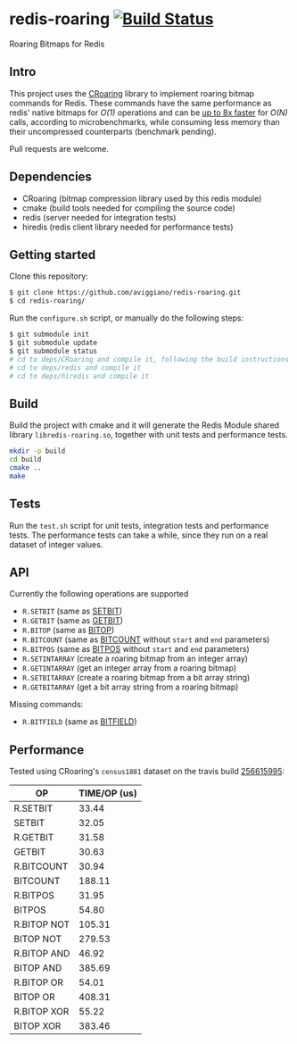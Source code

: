 redis-roaring [![Build Status](https://travis-ci.org/aviggiano/redis-roaring.svg?branch=master)](https://travis-ci.org/aviggiano/redis-roaring)
===========
Roaring Bitmaps for Redis

## Intro

This project uses the [CRoaring](https://github.com/RoaringBitmap/CRoaring) library to implement roaring bitmap commands for Redis.
These commands have the same performance as redis' native bitmaps for *O(1)* operations and can be [up to 8x faster](#performance) for *O(N)*
calls, according to microbenchmarks, while consuming less memory than their uncompressed counterparts (benchmark pending).

Pull requests are welcome.

## Dependencies

- CRoaring (bitmap compression library used by this redis module)
- cmake (build tools needed for compiling the source code)
- redis (server needed for integration tests)
- hiredis (redis client library needed for performance tests)

## Getting started

Clone this repository:

```bash
$ git clone https://github.com/aviggiano/redis-roaring.git
$ cd redis-roaring/
```

Run the `configure.sh` script, or manually do the following steps:

```bash
$ git submodule init
$ git submodule update
$ git submodule status
# cd to deps/CRoaring and compile it, following the build instructions on their repository
# cd to deps/redis and compile it
# cd to deps/hiredis and compile it
```

## Build

Build the project with cmake and it will generate the Redis Module shared library `libredis-roaring.so`, together with unit tests and performance tests.

```bash
mkdir -p build
cd build
cmake ..
make
```

## Tests

Run the `test.sh` script for unit tests, integration tests and performance tests.
The performance tests can take a while, since they run on a real dataset of integer values.

## API

Currently the following operations are supported

- `R.SETBIT` (same as [SETBIT](https://redis.io/commands/setbit))
- `R.GETBIT` (same as [GETBIT](https://redis.io/commands/getbit))
- `R.BITOP` (same as [BITOP](https://redis.io/commands/bitop))
- `R.BITCOUNT` (same as [BITCOUNT](https://redis.io/commands/bitcount) without `start` and `end` parameters)
- `R.BITPOS` (same as [BITPOS](https://redis.io/commands/bitpos) without `start` and `end` parameters)
- `R.SETINTARRAY` (create a roaring bitmap from an integer array)
- `R.GETINTARRAY` (get an integer array from a roaring bitmap)
- `R.SETBITARRAY` (create a roaring bitmap from a bit array string)
- `R.GETBITARRAY` (get a bit array string from a roaring bitmap)

Missing commands:

- `R.BITFIELD` (same as [BITFIELD](https://redis.io/commands/bitfield))

## Performance

Tested using CRoaring's `census1881` dataset on the travis build [256615995](https://travis-ci.org/aviggiano/redis-roaring/builds/256615995):

|           OP | TIME/OP (us) |
| ------------ | ------------ |
|     R.SETBIT |        33.44 |
|       SETBIT |        32.05 |
|     R.GETBIT |        31.58 |
|       GETBIT |        30.63 |
|   R.BITCOUNT |        30.94 |
|     BITCOUNT |       188.11 |
|     R.BITPOS |        31.95 |
|       BITPOS |        54.80 |
|  R.BITOP NOT |       105.31 |
|    BITOP NOT |       279.53 |
|  R.BITOP AND |        46.92 |
|    BITOP AND |       385.69 |
|   R.BITOP OR |        54.01 |
|     BITOP OR |       408.31 |
|  R.BITOP XOR |        55.22 |
|    BITOP XOR |       383.46 |
